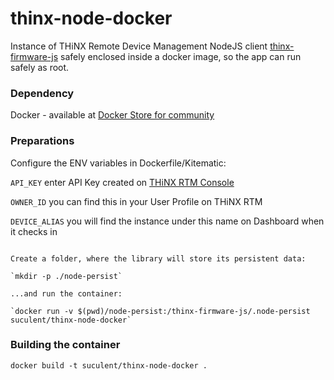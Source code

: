 # thinx-node-docker

Instance of THiNX Remote Device Management NodeJS client [thinx-firmware-js](https://github.com/suculent/thinx-firmware-js) safely enclosed inside a docker image, so the app can run safely as root.

### Dependency

Docker - available at [Docker Store for community](https://store.docker.com/search?type=edition&offering=community)

### Preparations

Configure the ENV variables in Dockerfile/Kitematic:

`API_KEY` enter API Key created on [THiNX RTM Console](https://rtm.thinx.cloud)

`OWNER_ID` you can find this in your User Profile on THiNX RTM

`DEVICE_ALIAS` you will find the instance under this name on  Dashboard when it checks in


```

Create a folder, where the library will store its persistent data:

`mkdir -p ./node-persist`

...and run the container:

`docker run -v $(pwd)/node-persist:/thinx-firmware-js/.node-persist suculent/thinx-node-docker`

```

### Building the container

`docker build -t suculent/thinx-node-docker .`
